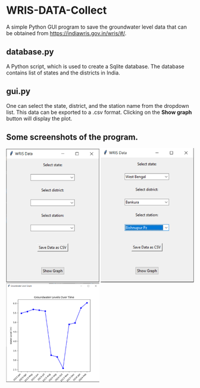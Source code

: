# WRIS-DATA-Collect

A simple Python GUI program to save the groundwater level data that can be obtained from  https://indiawris.gov.in/wris/#/.

## database.py

A Python script, which is used to create a Sqlite database. The database contains list of states and the districts in India.

## gui.py

One can select the state, district, and the station name from the dropdown list. This data can be exported to a .csv format. Clicking on the <b>Show graph</b> button will display the plot.

## Some screenshots of the program.

<img src="https://github.com/aswinpunnithan/wris-data-collect/blob/main/screenshots/main_window.PNG" width="250">
<img src="https://github.com/aswinpunnithan/wris-data-collect/blob/main/screenshots/data_selected.PNG" width="250">
<img src="https://github.com/aswinpunnithan/wris-data-collect/blob/main/screenshots/graph.PNG" width="250">
